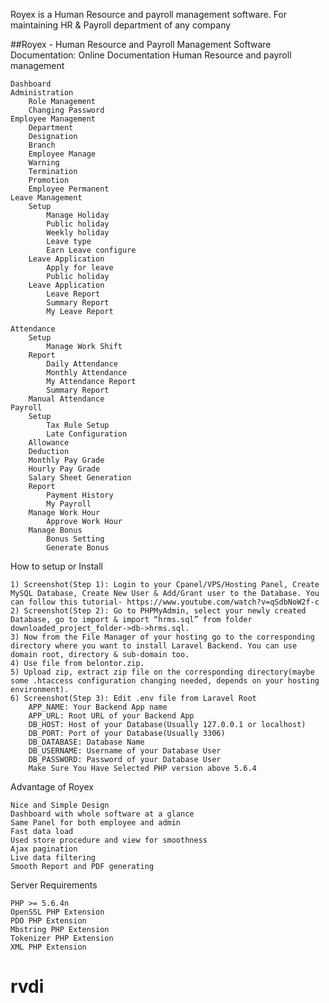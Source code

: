 
Royex is a Human Resource and payroll management software. For maintaining HR & Payroll department of any company

##Royex - Human Resource and Payroll Management Software
Documentation:
Online Documentation
Human Resource and payroll management

    Dashboard
    Administration 
        Role Management
        Changing Password
    Employee Management
        Department
        Designation
        Branch
        Employee Manage
        Warning
        Termination
        Promotion
        Employee Permanent
    Leave Management
        Setup
            Manage Holiday
            Public holiday
            Weekly holiday
            Leave type
            Earn Leave configure
        Leave Application
            Apply for leave
            Public holiday
        Leave Application
            Leave Report
            Summary Report
            My Leave Report

    Attendance
        Setup
            Manage Work Shift
        Report
            Daily Attendance
            Monthly Attendance 
            My Attendance Report
            Summary Report 
        Manual Attendance  
    Payroll
        Setup
            Tax Rule Setup
            Late Configuration
        Allowance
        Deduction
        Monthly Pay Grade
        Hourly Pay Grade 
        Salary Sheet Generation
        Report
            Payment History
            My Payroll
        Manage Work Hour
            Approve Work Hour
        Manage Bonus
            Bonus Setting
            Generate Bonus

How to setup or Install

    1) Screenshot(Step 1): Login to your Cpanel/VPS/Hosting Panel, Create MySQL Database, Create New User & Add/Grant user to the Database. You can follow this tutorial- https://www.youtube.com/watch?v=qSdbNoW2f-c
    2) Screenshot(Step 2): Go to PHPMyAdmin, select your newly created Database, go to import & import “hrms.sql” from folder downloaded_project_folder->db->hrms.sql.
    3) Now from the File Manager of your hosting go to the corresponding directory where you want to install Laravel Backend. You can use domain root, directory & sub-domain too.
    4) Use file from belontor.zip.
    5) Upload zip, extract zip file on the corresponding directory(maybe some .htaccess configuration changing needed, depends on your hosting environment).
    6) Screenshot(Step 3): Edit .env file from Laravel Root
        APP_NAME: Your Backend App name
        APP_URL: Root URL of your Backend App
        DB_HOST: Host of your Database(Usually 127.0.0.1 or localhost)
        DB_PORT: Port of your Database(Usually 3306)
        DB_DATABASE: Database Name
        DB_USERNAME: Username of your Database User
        DB_PASSWORD: Password of your Database User
        Make Sure You Have Selected PHP version above 5.6.4

Advantage of Royex

    Nice and Simple Design
    Dashboard with whole software at a glance
    Same Panel for both employee and admin
    Fast data load
    Used store procedure and view for smoothness
    Ajax pagination
    Live data filtering
    Smooth Report and PDF generating

Server Requirements

    PHP >= 5.6.4n
    OpenSSL PHP Extension
    PDO PHP Extension
    Mbstring PHP Extension
    Tokenizer PHP Extension
    XML PHP Extension

# rvdi

